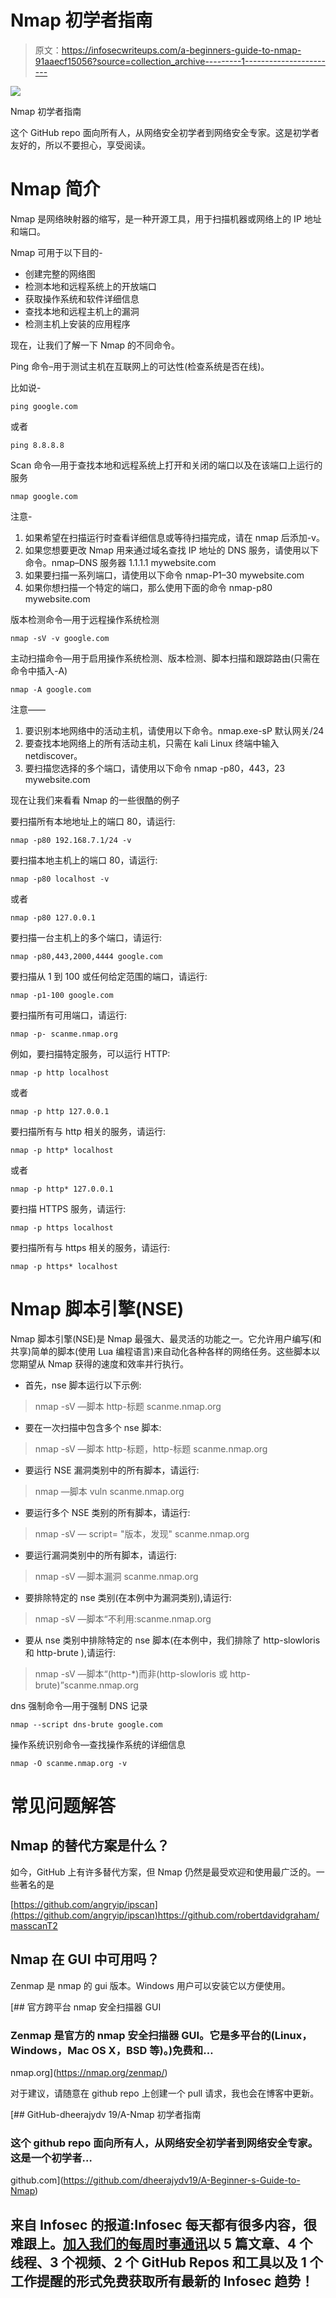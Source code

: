# Nmap 初学者指南

> 原文：<https://infosecwriteups.com/a-beginners-guide-to-nmap-91aaecf15056?source=collection_archive---------1----------------------->

![](img/284be0eeb668d69be8f1b1f60e84133d.png)

Nmap 初学者指南

这个 GitHub repo 面向所有人，从网络安全初学者到网络安全专家。这是初学者友好的，所以不要担心，享受阅读。

# Nmap 简介

Nmap 是网络映射器的缩写，是一种开源工具，用于扫描机器或网络上的 IP 地址和端口。

Nmap 可用于以下目的-

*   创建完整的网络图
*   检测本地和远程系统上的开放端口
*   获取操作系统和软件详细信息
*   查找本地和远程主机上的漏洞
*   检测主机上安装的应用程序

现在，让我们了解一下 Nmap 的不同命令。

Ping 命令–用于测试主机在互联网上的可达性(检查系统是否在线)。

比如说-

```
ping google.com
```

或者

```
ping 8.8.8.8
```

Scan 命令—用于查找本地和远程系统上打开和关闭的端口以及在该端口上运行的服务

```
nmap google.com
```

注意-

1.  如果希望在扫描运行时查看详细信息或等待扫描完成，请在 nmap 后添加-v。
2.  如果您想要更改 Nmap 用来通过域名查找 IP 地址的 DNS 服务，请使用以下命令。nmap–DNS 服务器 1.1.1.1 mywebsite.com
3.  如果要扫描一系列端口，请使用以下命令 nmap-P1–30 mywebsite.com
4.  如果你想扫描一个特定的端口，那么使用下面的命令 nmap-p80 mywebsite.com

版本检测命令—用于远程操作系统检测

```
nmap -sV -v google.com
```

主动扫描命令—用于启用操作系统检测、版本检测、脚本扫描和跟踪路由(只需在命令中插入-A)

```
nmap -A google.com
```

注意——

1.  要识别本地网络中的活动主机，请使用以下命令。nmap.exe-sP 默认网关/24
2.  要查找本地网络上的所有活动主机，只需在 kali Linux 终端中输入 netdiscover。
3.  要扫描您选择的多个端口，请使用以下命令 nmap -p80，443，23 mywebsite.com

现在让我们来看看 Nmap 的一些很酷的例子

要扫描所有本地地址上的端口 80，请运行:

```
nmap -p80 192.168.7.1/24 -v
```

要扫描本地主机上的端口 80，请运行:

```
nmap -p80 localhost -v
```

或者

```
nmap -p80 127.0.0.1
```

要扫描一台主机上的多个端口，请运行:

```
nmap -p80,443,2000,4444 google.com
```

要扫描从 1 到 100 或任何给定范围的端口，请运行:

```
nmap -p1-100 google.com
```

要扫描所有可用端口，请运行:

```
nmap -p- scanme.nmap.org
```

例如，要扫描特定服务，可以运行 HTTP:

```
nmap -p http localhost
```

或者

```
nmap -p http 127.0.0.1
```

要扫描所有与 http 相关的服务，请运行:

```
nmap -p http* localhost
```

或者

```
nmap -p http* 127.0.0.1
```

要扫描 HTTPS 服务，请运行:

```
nmap -p https localhost
```

要扫描所有与 https 相关的服务，请运行:

```
nmap -p https* localhost
```

# Nmap 脚本引擎(NSE)

Nmap 脚本引擎(NSE)是 Nmap 最强大、最灵活的功能之一。它允许用户编写(和共享)简单的脚本(使用 Lua 编程语言)来自动化各种各样的网络任务。这些脚本以您期望从 Nmap 获得的速度和效率并行执行。

*   首先，nse 脚本运行以下示例:

> nmap -sV —脚本 http-标题 scanme.nmap.org

*   要在一次扫描中包含多个 nse 脚本:

> nmap -sV —脚本 http-标题，http-标题 scanme.nmap.org

*   要运行 NSE 漏洞类别中的所有脚本，请运行:

> nmap —脚本 vuln scanme.nmap.org

*   要运行多个 NSE 类别的所有脚本，请运行:

> nmap -sV — script= "版本，发现" scanme.nmap.org

*   要运行漏洞类别中的所有脚本，请运行:

> nmap -sV —脚本漏洞 scanme.nmap.org

*   要排除特定的 nse 类别(在本例中为漏洞类别),请运行:

> nmap -sV —脚本“不利用:scanme.nmap.org

*   要从 nse 类别中排除特定的 nse 脚本(在本例中，我们排除了 http-slowloris 和 http-brute ),请运行:

> nmap -sV —脚本“(http-*)而非(http-slowloris 或 http-brute)”scanme.nmap.org

dns 强制命令—用于强制 DNS 记录

```
nmap --script dns-brute google.com
```

操作系统识别命令—查找操作系统的详细信息

```
nmap -O scanme.nmap.org -v
```

# 常见问题解答

## Nmap 的替代方案是什么？

如今，GitHub 上有许多替代方案，但 Nmap 仍然是最受欢迎和使用最广泛的。一些著名的是

[https://github.com/angryip/ipscan](https://github.com/angryip/ipscan)https://github.com/robertdavidgraham/masscanT2

## Nmap 在 GUI 中可用吗？

Zenmap 是 nmap 的 gui 版本。Windows 用户可以安装它以方便使用。

[](https://nmap.org/zenmap/) [## 官方跨平台 nmap 安全扫描器 GUI

### Zenmap 是官方的 nmap 安全扫描器 GUI。它是多平台的(Linux，Windows，Mac OS X，BSD 等)。)免费和…

nmap.org](https://nmap.org/zenmap/) 

对于建议，请随意在 github repo 上创建一个 pull 请求，我也会在博客中更新。

[](https://github.com/dheerajydv19/A-Beginner-s-Guide-to-Nmap) [## GitHub-dheerajydv 19/A-Nmap 初学者指南

### 这个 github repo 面向所有人，从网络安全初学者到网络安全专家。这是一个初学者…

github.com](https://github.com/dheerajydv19/A-Beginner-s-Guide-to-Nmap) 

## 来自 Infosec 的报道:Infosec 每天都有很多内容，很难跟上。[加入我们的每周时事通讯](https://weekly.infosecwriteups.com/)以 5 篇文章、4 个线程、3 个视频、2 个 GitHub Repos 和工具以及 1 个工作提醒的形式免费获取所有最新的 Infosec 趋势！